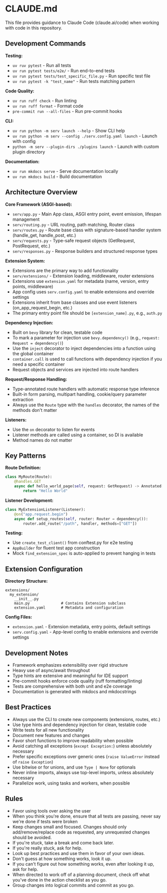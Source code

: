 # CLAUDE.md

This file provides guidance to Claude Code (claude.ai/code) when working with code in this repository.

## Development Commands

**Testing:**
- `uv ruv pytest` - Run all tests
- `uv run pytest tests/e2e/` - Run end-to-end tests
- `uv run pytest tests/test_specific_file.py` - Run specific test file
- `uv run pytest -k "test_name"` - Run tests matching pattern

**Code Quality:**
- `uv run ruff check` - Run linting
- `uv run ruff format` - Format code
- `pre-commit run --all-files` - Run pre-commit hooks

**CLI:**
- `uv run python -m serv launch --help` - Show CLI help
- `uv run python -m serv --config ./serv.config.yaml launch` - Launch with config
- `python -m serv --plugin-dirs ./plugins launch` - Launch with custom plugin directory

**Documentation:**
- `uv run mkdocs serve` - Serve documentation locally
- `uv run mkdocs build` - Build documentation

## Architecture Overview

**Core Framework (ASGI-based):**
- `serv/app.py` - Main App class, ASGI entry point, event emission, lifespan management
- `serv/routing.py` - URL routing, path matching, Router class
- `serv/routes.py` - Route base class with signature-based handler system (handle_get, handle_post, etc.)
- `serv/requests.py` - Type-safe request objects (GetRequest, PostRequest, etc.)
- `serv/responses.py` - Response builders and structured response types

**Extension System:**
- Extensions are the primary way to add functionality
- `serv/extensions/` - Extension loading, middleware, router extensions
- Extensions use `extension.yaml` for metadata (name, version, entry points, middleware)
- App config uses `serv.config.yaml` to enable extensions and override settings
- Extensions inherit from base classes and use event listeners (on_app_request_begin, etc.)
- The primary entry point file should be `[extension_name].py`, e.g., `auth.py`

**Dependency Injection:**
- Built on `bevy` library for clean, testable code
- To mark a parameter for injection use `bevy.dependency()` (e.g., `request: Request = dependency()`)
- Use the `inject` decorator to inject dependencies into a function using the global container
- `container.call` is used to call functions with dependency injection if you need a specific container
- Request objects and services are injected into route handlers

**Request/Response Handling:**
- Type-annotated route handlers with automatic response type inference
- Built-in form parsing, multipart handling, cookie/query parameter extraction
- Always use the `Route` type with the `handles` decorator, the names of the methods don't matter

**Listeners:**
- Use the `on` decorator to listen for events
- Listener methods are called using a container, so DI is available
- Method names do not matter

## Key Patterns

**Route Definition:**
```python
class MyRoute(Route):
    @handles.GET
    async def hello_world_page(self, request: GetRequest) -> Annotated[str, TextResponse]:
        return "Hello World"
```

**Listener Development:**
```python
class MyExtensionListener(Listener):
    @on("app.request.begin")
    async def setup_routes(self, router: Router = dependency()):
        router.add_route("/path", handler, methods=["GET"])
```

**Testing:**
- Use `create_test_client()` from conftest.py for e2e testing
- `AppBuilder` for fluent test app construction
- Mock `find_extension_spec` is auto-applied to prevent hanging in tests

## Extension Configuration

**Directory Structure:**
```
extensions/
  my_extension/
    __init__.py
    main.py              # Contains Extension subclass
    extension.yaml       # Metadata and configuration
```

**Config Files:**
- `extension.yaml` - Extension metadata, entry points, default settings
- `serv.config.yaml` - App-level config to enable extensions and override settings

## Development Notes

- Framework emphasizes extensibility over rigid structure
- Heavy use of async/await throughout
- Type hints are extensive and meaningful for IDE support
- Pre-commit hooks enforce code quality (ruff formatting/linting)
- Tests are comprehensive with both unit and e2e coverage
- Documentation is generated with mkdocs and mkdocstrings

## Best Practices

- Always use the CLI to create new components (extensions, routes, etc.)
- Use type hints and dependency injection for clean, testable code
- Write tests for all new functionality
- Document new features and changes
- Favor short functions to improve readability when possible
- Avoid catching all exceptions (`except Exception:`) unless absolutely necessary
- Prefer specific exceptions over generic ones (`raise ValueError` instead of `raise Exception`)
- Use bitwise or for unions, and use `Type | None` for optionals
- Never inline imports, always use top-level imports, unless absolutely necessary
- Parallelize work, using tasks and workers, when possible

## Rules

- Favor using tools over asking the user
- When you think you're done, ensure that all tests are passing, never say we're done if tests were broken
- Keep changes small and focused. Changes should only add/remove/replace code as requested, any unrequested changes should be avoided.
- If you're stuck, take a break and come back later.
- If you're really stuck, ask for help.
- Look up best practices and use them in favor of your own ideas.
- Don't guess at how something works, look it up.
- If you can't figure out how something works, even after looking it up, ask for help.
- When directed to work off of a planning document, check off what you've done in the action checklist as you go.
- Group changes into logical commits and commit as you go.
